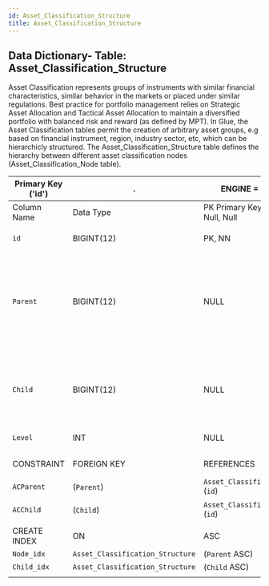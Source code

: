 ```yaml
---
id: Asset_Classification_Structure
title: Asset_Classification_Structure
---
```


## Data Dictionary- Table: Asset_Classification_Structure

Asset Classification represents groups of instruments with similar financial characteristics, similar behavior in the markets or placed under similar regulations. 
Best practice for portfolio management relies on Strategic Asset Allocation and Tactical Asset Allocation to maintain a diversified portfolio with balanced risk and reward (as defined by MPT). 
In Glue, the Asset Classification tables permit the creation of arbitrary asset groups, e.g based on financial instrument, region, industry sector, etc, which can be hierarchicly structured.  The Asset_Classification_Structure table defines the hierarchy between different asset classification nodes (Asset_Classification_Node table).
					

| Primary Key ('id')|.|ENGINE = InnoDB|.|.|
|---|---|---|---|---|
|Column Name| Data Type|PK Primary Key, NN-Not Null, Null|Example|Comment|
||
| `id` |BIGINT(12)|PK, NN|1|PrimaryKey-ID, Not Null (auto creates)|
|`Parent`| BIGINT(12)| NULL|1|Id for the top node of hierarchy (parent) of asset classification (from Asset_Classification_Node). Recommended is to store only the direct relationships between parent node and child node, not the indirect relationships (in case the depth > 2)|
|`Child` |BIGINT(12)| NULL|2|Id for the underlying node in the hierarchy (child) of asset classification (from Asset_Classification_Node). More than one child node can be associated with parent node.|
|`Level`| INT| NULL|2|Layer of asset classification depth e.g:2|
||
|CONSTRAINT|FOREIGN KEY|REFERENCES |ON DELETE|ON UPDATE|.|
|`ACParent`|(`Parent`)|`Asset_Classification_Node` (`id`)|NO ACTION| NO ACTION|
|`ACChild`|(`Child`)|`Asset_Classification_Node` (`id`)|NO ACTION| NO ACTION|
||
|CREATE INDEX|ON|ASC|VISIBLE|.|
|`Node_idx`|`Asset_Classification_Structure`|(`Parent` ASC)|VISIBLE|.|
|`Child_idx`|`Asset_Classification_Structure`|(`Child` ASC)|VISIBLE|.|
||
